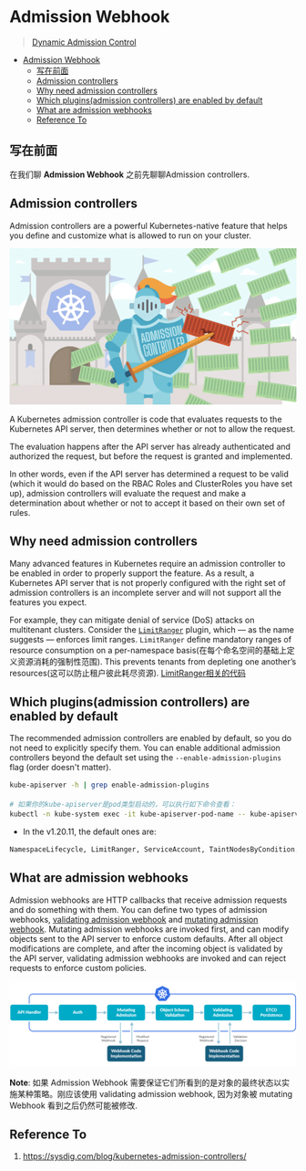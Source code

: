 # Admission Webhook

> [Dynamic Admission Control](https://kubernetes.io/docs/reference/access-authn-authz/extensible-admission-controllers/)

- [Admission Webhook](#admission-webhook)
  - [写在前面](#写在前面)
  - [Admission controllers](#admission-controllers)
  - [Why need admission controllers](#why-need-admission-controllers)
  - [Which plugins(admission controllers) are enabled by default](#which-pluginsadmission-controllers-are-enabled-by-default)
  - [What are admission webhooks](#what-are-admission-webhooks)
  - [Reference To](#reference-to)

## 写在前面

在我们聊 __Admission Webhook__ 之前先聊聊Admission controllers.

## Admission controllers

Admission controllers are a powerful Kubernetes-native feature that helps you define and customize what is allowed to run on your cluster.

![Image](../images/Kubernetes-Admission-controllers-00-featured.png)

A Kubernetes admission controller is code that evaluates requests to the Kubernetes API server, then determines whether or not to allow the request.

The evaluation happens after the API server has already authenticated and authorized the request, but before the request is granted and implemented.

In other words, even if the API server has determined a request to be valid (which it would do based on the RBAC Roles and ClusterRoles you have set up), admission controllers will evaluate the request and make a determination about whether or not to accept it based on their own set of rules.

## Why need admission controllers

Many advanced features in Kubernetes require an admission controller to be enabled in order to properly support the feature. As a result, a Kubernetes API server that is not properly configured with the right set of admission controllers is an incomplete server and will not support all the features you expect.

For example, they can mitigate denial of service (DoS) attacks on multitenant clusters. Consider the [`LimitRanger`](https://kubernetes.io/docs/reference/access-authn-authz/admission-controllers/#limitranger) plugin, which — as the name suggests — enforces limit ranges. `LimitRanger` define mandatory ranges of resource consumption on a per-namespace basis(在每个命名空间的基础上定义资源消耗的强制性范围). This prevents tenants from depleting one another’s resources(这可以防止租户彼此耗尽资源). [LimitRanger相关的代码](https://github.com/kubernetes/kubernetes/blob/v1.26.0-alpha.2/plugin/pkg/admission/limitranger/admission.go#L441)

## Which plugins(admission controllers) are enabled by default

The recommended admission controllers are enabled by default, so you do not need to explicitly specify them. You can enable additional admission controllers beyond the default set using the `--enable-admission-plugins` flag (order doesn't matter).

```sh
kube-apiserver -h | grep enable-admission-plugins

# 如果你的kube-apiserver是pod类型启动的，可以执行如下命令查看：
kubectl -n kube-system exec -it kube-apiserver-pod-name -- kube-apiserver -h |grep enable-admission-plugins
```

* In the v1.20.11, the default ones are:

```sh
NamespaceLifecycle, LimitRanger, ServiceAccount, TaintNodesByCondition, Priority, DefaultTolerationSeconds, DefaultStorageClass, StorageObjectInUseProtection, PersistentVolumeClaimResize, RuntimeClass, CertificateApproval, CertificateSigning, CertificateSubjectRestriction, DefaultIngressClass, MutatingAdmissionWebhook, ValidatingAdmissionWebhook, ResourceQuota
```

## What are admission webhooks

Admission webhooks are HTTP callbacks that receive admission requests and do something with them. You can define two types of admission webhooks, [validating admission webhook](https://kubernetes.io/docs/reference/access-authn-authz/admission-controllers/#validatingadmissionwebhook) and [mutating admission webhook](https://kubernetes.io/docs/reference/access-authn-authz/admission-controllers/#mutatingadmissionwebhook). Mutating admission webhooks are invoked first, and can modify objects sent to the API server to enforce custom defaults. After all object modifications are complete, and after the incoming object is validated by the API server, validating admission webhooks are invoked and can reject requests to enforce custom policies.

![Image](../images/Kubernetes-Admission-controllers-01-flow-diagram.jpeg)

__Note__:  如果 Admission Webhook 需要保证它们所看到的是对象的最终状态以实施某种策略。刚应该使用 validating admission webhook, 因为对象被 mutating Webhook 看到之后仍然可能被修改.

## Reference To

1. <https://sysdig.com/blog/kubernetes-admission-controllers/>

